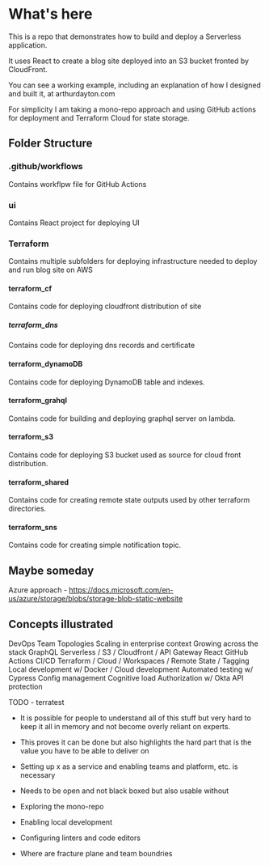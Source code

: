 # What's here
This is a repo that demonstrates how to build and deploy a Serverless application.

It uses React to create a blog site deployed into an S3 bucket fronted by CloudFront.

You can see a working example, including an explanation of how I designed and built it, at arthurdayton.com

For simplicity I am taking a mono-repo approach and using GitHub actions for deployment and Terraform Cloud for state storage.

## Folder Structure

### .github/workflows
Contains workflpw file for GitHub Actions

### ui
Contains React project for deploying UI

### Terraform
Contains multiple subfolders for deploying infrastructure needed to deploy and run blog site on AWS

#### terraform_cf
Contains code for deploying cloudfront distribution of site

##### terraform_dns
Contains code for deploying dns records and certificate 

#### terraform_dynamoDB
Contains code for deploying DynamoDB table and indexes.

#### terraform_grahql
Contains code for building and deploying graphql server on lambda.

#### terraform_s3
Contains code for deploying S3 bucket used as source for cloud front distribution.

#### terraform_shared
Contains code for creating remote state outputs used by other terraform directories.

#### terraform_sns
Contains code for creating simple notification topic.

## Maybe someday 
Azure approach - https://docs.microsoft.com/en-us/azure/storage/blobs/storage-blob-static-website


## Concepts illustrated
DevOps
Team Topologies
Scaling in enterprise context
Growing across the stack
GraphQL
Serverless / S3 / Cloudfront / API Gateway
React
GitHub Actions CI/CD
Terraform / Cloud / Workspaces / Remote State / Tagging
Local development w/ Docker / Cloud development
Automated testing w/ Cypress
Config management
Cognitive load
Authorization w/ Okta
API protection

TODO - terratest

- It is possible for people to understand all of this stuff but very hard to keep it all in memory and not become overly reliant on experts.
- This proves it can be done but also highlights the hard part that is the value you have to be able to deliver on

- Setting up x as a service and enabling teams and platform, etc. is necessary

- Needs to be open and not black boxed but also usable without 

- Exploring the mono-repo

- Enabling local development

- Configuring linters and code editors

- Where are fracture plane and team boundries

